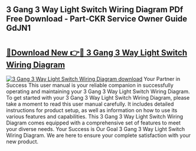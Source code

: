 ## 3 Gang 3 Way Light Switch Wiring Diagram PDf Free Download - Part-CKR Service Owner Guide GdJN1

# <h2><a href="http://dfrz4l.blite.top/?on=3+Gang+3+Way+Light+Switch+Wiring+Diagram">🔗Download New 👉🔴 3 Gang 3 Way Light Switch Wiring Diagram</a></h2>

[![3 Gang 3 Way Light Switch Wiring Diagram download](https://i.imgur.com/lujVjoI.png)](http://dfrz4l.blite.top/?on=3+Gang+3+Way+Light+Switch+Wiring+Diagram)
Your Partner in Success This user manual is your reliable companion in successfully operating and maintaining your 3 Gang 3 Way Light Switch Wiring Diagram. To get started with your 3 Gang 3 Way Light Switch Wiring Diagram, please take a moment to read this user manual carefully. It includes detailed instructions for product setup, as well as information on how to use its various features and capabilities. This 3 Gang 3 Way Light Switch Wiring Diagram comes equipped with a comprehensive set of features to meet your diverse needs. Your Success is Our Goal 3 Gang 3 Way Light Switch Wiring Diagram. We are here to ensure your complete satisfaction with your new product.
